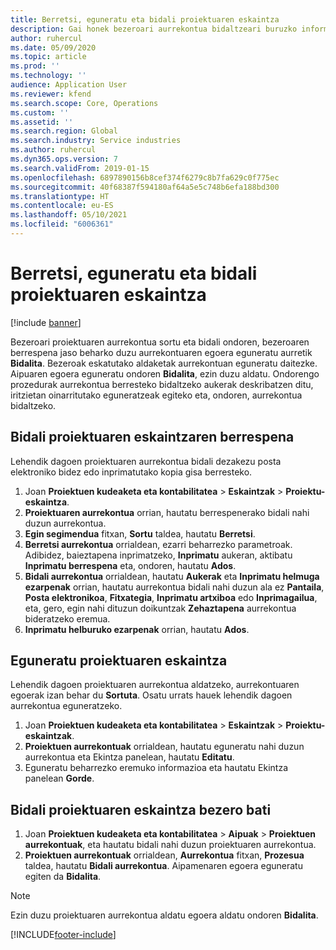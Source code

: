 ```yaml
---
title: Berretsi, eguneratu eta bidali proiektuaren eskaintza
description: Gai honek bezeroari aurrekontua bidaltzeari buruzko informazioa eskaintzen du berrespenerako, iritzietan oinarrituta aldatzeko eta aurrekontua berriro bidaltzeko.
author: ruhercul
ms.date: 05/09/2020
ms.topic: article
ms.prod: ''
ms.technology: ''
audience: Application User
ms.reviewer: kfend
ms.search.scope: Core, Operations
ms.custom: ''
ms.assetid: ''
ms.search.region: Global
ms.search.industry: Service industries
ms.author: ruhercul
ms.dyn365.ops.version: 7
ms.search.validFrom: 2019-01-15
ms.openlocfilehash: 6897890156b8cef374f6279c8b7fa629c0f775ec
ms.sourcegitcommit: 40f68387f594180af64a5e5c748b6efa188bd300
ms.translationtype: HT
ms.contentlocale: eu-ES
ms.lasthandoff: 05/10/2021
ms.locfileid: "6006361"
---
```

# <a name="confirm-update-and-send-a-project-quotation"></a>Berretsi, eguneratu eta bidali proiektuaren eskaintza

[!include [banner](../includes/banner.md)]

Bezeroari proiektuaren aurrekontua sortu eta bidali ondoren, bezeroaren berrespena jaso beharko duzu aurrekontuaren egoera eguneratu aurretik **Bidalita**. Bezeroak eskatutako aldaketak aurrekontuan eguneratu daitezke. Aipuaren egoera eguneratu ondoren **Bidalita**, ezin duzu aldatu. Ondorengo prozedurak aurrekontua berresteko bidaltzeko aukerak deskribatzen ditu, iritzietan oinarritutako eguneratzeak egiteko eta, ondoren, aurrekontua bidaltzeko.

## <a name="send-a-project-quotation-confirmation"></a>Bidali proiektuaren eskaintzaren berrespena  

Lehendik dagoen proiektuaren aurrekontua bidali dezakezu posta elektroniko bidez edo inprimatutako kopia gisa berresteko. 

1. Joan **Proiektuen kudeaketa eta kontabilitatea** > **Eskaintzak** > **Proiektu-eskaintza**. 
2. **Proiektuaren aurrekontua** orrian, hautatu berrespenerako bidali nahi duzun aurrekontua. 
3. **Egin segimendua** fitxan, **Sortu** taldea, hautatu **Berretsi**. 
4. **Berretsi aurrekontua** orrialdean, ezarri beharrezko parametroak. Adibidez, baieztapena inprimatzeko, **Inprimatu** aukeran, aktibatu **Inprimatu berrespena** eta, ondoren, hautatu **Ados**.
5. **Bidali aurrekontua** orrialdean, hautatu **Aukerak** eta **Inprimatu helmuga ezarpenak** orrian, hautatu aurrekontua bidali nahi duzun ala ez **Pantaila**, **Posta elektronikoa**, **Fitxategia**, **Inprimatu artxiboa** edo **Inprimagailua**, eta, gero, egin nahi dituzun doikuntzak **Zehaztapena** aurrekontua bideratzeko eremua.
6. **Inprimatu helburuko ezarpenak** orrian, hautatu **Ados**.  

## <a name="update-a-project-quotation"></a>Eguneratu proiektuaren eskaintza

Lehendik dagoen proiektuaren aurrekontua aldatzeko, aurrekontuaren egoerak izan behar du **Sortuta**. Osatu urrats hauek lehendik dagoen aurrekontua eguneratzeko. 

1. Joan **Proiektuen kudeaketa eta kontabilitatea** > **Eskaintzak** > **Proiektu-eskaintzak**.
2. **Proiektuen aurrekontuak** orrialdean, hautatu eguneratu nahi duzun aurrekontua eta Ekintza panelean, hautatu **Editatu**.
3. Eguneratu beharrezko eremuko informazioa eta hautatu Ekintza panelean **Gorde**.  

## <a name="send-a-project-quotation-to-a-customer"></a>Bidali proiektuaren eskaintza bezero bati 

1. Joan **Proiektuen kudeaketa eta kontabilitatea** > **Aipuak** > **Proiektuen aurrekontuak**, eta hautatu bidali nahi duzun proiektuaren aurrekontua.
2. **Proiektuen aurrekontuak** orrialdean, **Aurrekontua** fitxan, **Prozesua** taldea, hautatu **Bidali aurrekontua**. Aipamenaren egoera eguneratu egiten da **Bidalita**.

> [!NOTE]
> Ezin duzu proiektuaren aurrekontua aldatu egoera aldatu ondoren **Bidalita**.


[!INCLUDE[footer-include](../includes/footer-banner.md)]